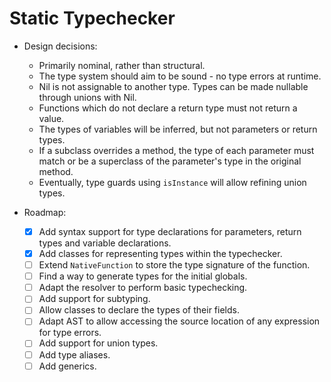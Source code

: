 # Static Typechecker

- Design decisions:
  - Primarily nominal, rather than structural.
  - The type system should aim to be sound - no type errors at runtime.
  - Nil is not assignable to another type. Types can be made nullable through unions with Nil.
  - Functions which do not declare a return type must not return a value.
  - The types of variables will be inferred, but not parameters or return types.
  - If a subclass overrides a method, the type of each parameter must match or be a superclass of the parameter's type in the original method.
  - Eventually, type guards using `isInstance` will allow refining union types.

- Roadmap:
  - [X] Add syntax support for type declarations for parameters, return types and variable declarations.
  - [X] Add classes for representing types within the typechecker.
  - [ ] Extend `NativeFunction` to store the type signature of the function.
  - [ ] Find a way to generate types for the initial globals.
  - [ ] Adapt the resolver to perform basic typechecking.
  - [ ] Add support for subtyping.
  - [ ] Allow classes to declare the types of their fields.
  - [ ] Adapt AST to allow accessing the source location of any expression for type errors.
  - [ ] Add support for union types.
  - [ ] Add type aliases.
  - [ ] Add generics.
